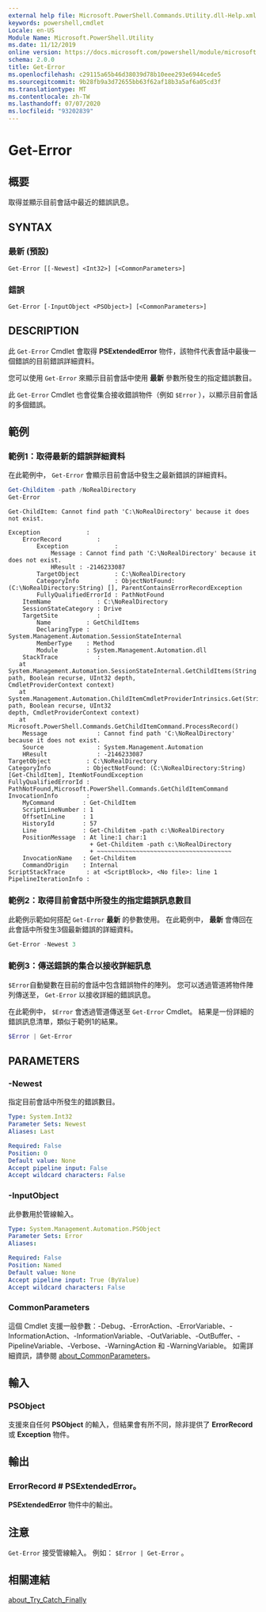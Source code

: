 ```yaml
---
external help file: Microsoft.PowerShell.Commands.Utility.dll-Help.xml
keywords: powershell,cmdlet
Locale: en-US
Module Name: Microsoft.PowerShell.Utility
ms.date: 11/12/2019
online version: https://docs.microsoft.com/powershell/module/microsoft.powershell.utility/get-error?view=powershell-7.1&WT.mc_id=ps-gethelp
schema: 2.0.0
title: Get-Error
ms.openlocfilehash: c29115a65b46d38039d78b10eee293e6944cede5
ms.sourcegitcommit: 9b28fb9a3d72655bb63f62af18b3a5af6a05cd3f
ms.translationtype: MT
ms.contentlocale: zh-TW
ms.lasthandoff: 07/07/2020
ms.locfileid: "93202839"
---
```

# Get-Error

## 概要

取得並顯示目前會話中最近的錯誤訊息。

## SYNTAX

### 最新 (預設) 

```
Get-Error [[-Newest] <Int32>] [<CommonParameters>]
```

### 錯誤

```
Get-Error [-InputObject <PSObject>] [<CommonParameters>]
```

## DESCRIPTION

此 `Get-Error` Cmdlet 會取得 **PSExtendedError** 物件，該物件代表會話中最後一個錯誤的目前錯誤詳細資料。

您可以使用 `Get-Error` 來顯示目前會話中使用 **最新** 參數所發生的指定錯誤數目。

此 `Get-Error` Cmdlet 也會從集合接收錯誤物件（例如 `$Error` ），以顯示目前會話的多個錯誤。

## 範例

### 範例1：取得最新的錯誤詳細資料

在此範例中， `Get-Error` 會顯示目前會話中發生之最新錯誤的詳細資料。

```powershell
Get-Childitem -path /NoRealDirectory
Get-Error
```

```
Get-ChildItem: Cannot find path 'C:\NoRealDirectory' because it does not exist.

Exception             :
    ErrorRecord          :
        Exception             :
            Message : Cannot find path 'C:\NoRealDirectory' because it does not exist.
            HResult : -2146233087
        TargetObject          : C:\NoRealDirectory
        CategoryInfo          : ObjectNotFound: (C:\NoRealDirectory:String) [], ParentContainsErrorRecordException
        FullyQualifiedErrorId : PathNotFound
    ItemName             : C:\NoRealDirectory
    SessionStateCategory : Drive
    TargetSite           :
        Name          : GetChildItems
        DeclaringType : System.Management.Automation.SessionStateInternal
        MemberType    : Method
        Module        : System.Management.Automation.dll
    StackTrace           :
   at System.Management.Automation.SessionStateInternal.GetChildItems(String path, Boolean recurse, UInt32 depth,
CmdletProviderContext context)
   at System.Management.Automation.ChildItemCmdletProviderIntrinsics.Get(String path, Boolean recurse, UInt32
depth, CmdletProviderContext context)
   at Microsoft.PowerShell.Commands.GetChildItemCommand.ProcessRecord()
    Message              : Cannot find path 'C:\NoRealDirectory' because it does not exist.
    Source               : System.Management.Automation
    HResult              : -2146233087
TargetObject          : C:\NoRealDirectory
CategoryInfo          : ObjectNotFound: (C:\NoRealDirectory:String) [Get-ChildItem], ItemNotFoundException
FullyQualifiedErrorId : PathNotFound,Microsoft.PowerShell.Commands.GetChildItemCommand
InvocationInfo        :
    MyCommand        : Get-ChildItem
    ScriptLineNumber : 1
    OffsetInLine     : 1
    HistoryId        : 57
    Line             : Get-Childitem -path c:\NoRealDirectory
    PositionMessage  : At line:1 char:1
                       + Get-Childitem -path c:\NoRealDirectory
                       + ~~~~~~~~~~~~~~~~~~~~~~~~~~~~~~~~~~~~~~
    InvocationName   : Get-Childitem
    CommandOrigin    : Internal
ScriptStackTrace      : at <ScriptBlock>, <No file>: line 1
PipelineIterationInfo :
```

### 範例2：取得目前會話中所發生的指定錯誤訊息數目

此範例示範如何搭配 `Get-Error` **最新** 的參數使用。 在此範例中， **最新** 會傳回在此會話中所發生3個最新錯誤的詳細資料。

```powershell
Get-Error -Newest 3
```

### 範例3：傳送錯誤的集合以接收詳細訊息

`$Error`自動變數在目前的會話中包含錯誤物件的陣列。 您可以透過管道將物件陣列傳送至， `Get-Error` 以接收詳細的錯誤訊息。

在此範例中， `$Error` 會透過管道傳送至 `Get-Error` Cmdlet。 結果是一份詳細的錯誤訊息清單，類似于範例1的結果。

```powershell
$Error | Get-Error
```

## PARAMETERS

### -Newest

指定目前會話中所發生的錯誤數目。

```yaml
Type: System.Int32
Parameter Sets: Newest
Aliases: Last

Required: False
Position: 0
Default value: None
Accept pipeline input: False
Accept wildcard characters: False
```

### -InputObject

此參數用於管線輸入。

```yaml
Type: System.Management.Automation.PSObject
Parameter Sets: Error
Aliases:

Required: False
Position: Named
Default value: None
Accept pipeline input: True (ByValue)
Accept wildcard characters: False
```

### CommonParameters

這個 Cmdlet 支援一般參數：-Debug、-ErrorAction、-ErrorVariable、-InformationAction、-InformationVariable、-OutVariable、-OutBuffer、-PipelineVariable、-Verbose、-WarningAction 和 -WarningVariable。 如需詳細資訊，請參閱 [about_CommonParameters](https://go.microsoft.com/fwlink/?LinkID=113216)。

## 輸入

### PSObject

支援來自任何 **PSObject** 的輸入，但結果會有所不同，除非提供了 **ErrorRecord** 或 **Exception** 物件。

## 輸出

### ErrorRecord # PSExtendedError。

**PSExtendedError** 物件中的輸出。

## 注意

`Get-Error` 接受管線輸入。 例如： `$Error | Get-Error` 。

## 相關連結

[about_Try_Catch_Finally](../Microsoft.PowerShell.Core/About/about_Try_Catch_Finally.md)
